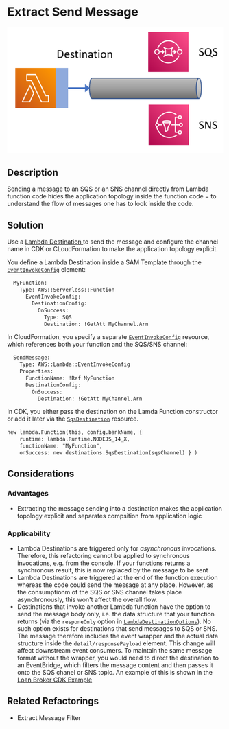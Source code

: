 # Extract Send Message 

![](DestinationToSQS.png)

## Description

Sending a message to an SQS or an SNS channel directly from Lambda function code hides the application topology inside the function code = to understand the flow of messages one has to look inside the code.

## Solution

Use a [Lambda Destination ](https://aws.amazon.com/blogs/compute/introducing-aws-lambda-destinations/) to send the message and configure the channel name in CDK or CLoudFormation to make the application topology explicit.

You define a Lambda Destination inside a SAM Template through the [`EventInvokeConfig`](https://docs.aws.amazon.com/serverless-application-model/latest/developerguide/sam-property-function-eventinvokeconfiguration.html) element:

```
  MyFunction:
    Type: AWS::Serverless::Function
      EventInvokeConfig:
        DestinationConfig:
          OnSuccess:
            Type: SQS
            Destination: !GetAtt MyChannel.Arn
```

In CloudFormation, you specify a separate [`EventInvokeConfig`](https://docs.aws.amazon.com/AWSCloudFormation/latest/UserGuide/aws-resource-lambda-eventinvokeconfig.html) resource, which references both your function and the SQS/SNS channel:

```
  SendMessage:
    Type: AWS::Lambda::EventInvokeConfig
    Properties:
      FunctionName: !Ref MyFunction
      DestinationConfig:
        OnSuccess:
          Destination: !GetAtt MyChannel.Arn
```

In CDK, you either pass the destination on the Lamda Function constructor or add it later via the [`SqsDestination`](https://docs.aws.amazon.com/cdk/api/v2/docs/aws-cdk-lib.aws_lambda_destinations.SqsDestination.html) resource.

```
new lambda.Function(this, config.bankName, {
    runtime: lambda.Runtime.NODEJS_14_X,
    functionName: "MyFunction",
    onSuccess: new destinations.SqsDestination(sqsChannel) } )
```

## Considerations 

### Advantages
* Extracting the message sending into a destination makes the application topology explicit and separates compsition from application logic

### Applicability
* Lambda Destinations are triggered only for *asynchronous* invocations. Therefore, this refactoring cannot be applied to synchronous invocations, e.g. from the console. If your functions returns a synchronous result, this is now replaced by the message to be sent
* Lambda Destinations are triggered at the end of the function execution whereas the code could send the message at any place. However, as the consumptionm of the SQS or SNS channel takes place asynchronously, this won't affect the overall flow.
* Destinations that invoke another Lambda function have the option to send the message body only, i.e. the data structure that your function returns (via the `responeOnly` option in [`LambdaDestinationOptions`](https://docs.aws.amazon.com/cdk/api/v2/docs/aws-cdk-lib.aws_lambda_destinations.LambdaDestinationOptions.html)). No such option exists for destinations that send messages to SQS or SNS. The message therefore includes the event wrapper and the actual data structure inside the `detail/responsePayload` element. This change will affect downstream event consumers. To maintain the same message format without the wrapper, you would need to direct the destination to an EventBridge, which filters the message content and then passes it onto the SQS chanel or SNS topic. An example of this is shown in the [Loan Broker CDK Example](https://github.com/spac3lord/eip/blob/master/LoanBroker/AwsStepFunctions/PubSub/LoanBrokerPubSub.yml)


## Related Refactorings
* Extract Message Filter
